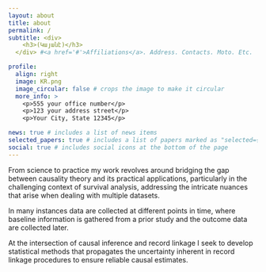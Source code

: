 ```yaml
---
layout: about
title: about
permalink: /
subtitle: <div>
    <h3>(Կայանէ)</h3>
  </div> #<a href='#'>Affiliations</a>. Address. Contacts. Moto. Etc.

profile:
  align: right
  image: KR.png
  image_circular: false # crops the image to make it circular
  more_info: >
    <p>555 your office number</p>
    <p>123 your address street</p>
    <p>Your City, State 12345</p>

news: true # includes a list of news items
selected_papers: true # includes a list of papers marked as "selected={true}"
social: true # includes social icons at the bottom of the page
---
```


From science to practice my work revolves around bridging the gap between causality theory and its practical applications, particularly in the challenging context of survival analysis, addressing the intricate nuances that arise when dealing with multiple datasets.

In many instances data are collected at different points in time, where baseline information is gathered from a prior study and the outcome data are collected later.

At the intersection of causal inference and record linkage I seek to develop statistical methods that propagates the uncertainty inherent in record linkage procedures to ensure reliable causal estimates.


<!-- ---
layout: about
title: about
permalink: /
subtitle: <p>\(^{\star}\) <a href=https://www.amc.nl/web/home.htm>Amsterdam UMC</a>, Epidemiology and Data Science, <a href=https://www.bigstatistics.nl/>BigStatistics</a> <br> \(^{\star}\) Amsterdam Public Health, Methodology</p>

profile:
  align: right
  image: KR.png # prof_pic.jpg
  image_circular: false # crops the image to make it circular
  <p>Amsterdam UMC, Epidemiology and Data Science, BigStatistics</p>
  <p>Amsterdam Public Health, Methodology</p>
  # more_info: >
  #   <p>555 your office number</p>
  #   <p>123 your address street</p>
  #   <p>Your City, State 12345</p>

news: true # includes a list of news items
selected_papers: true # includes a list of papers marked as "selected={true}"
social: true # includes social icons at the bottom of the page
---

From science to practice my work revolves around bridging the gap between causality theory and its practical applications, particularly in the challenging context of survival analysis, addressing the intricate nuances that arise when dealing with multiple datasets.

In many instances data are collected at different points in time, where baseline information is gathered from a prior study and the outcome data are collected later. 

At the intersection of causal inference and record linkage I seek to develop statistical methods that propagates the uncertainty inherent in record linkage procedures to ensure reliable causal estimates. -->
